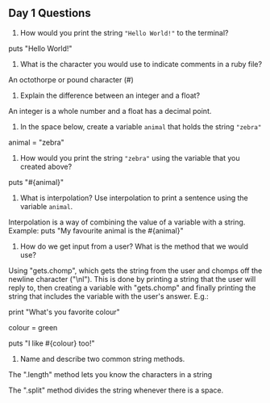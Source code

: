## Day 1 Questions

1. How would you print the string `"Hello World!"` to the terminal?

puts "Hello World!"
1. What is the character you would use to indicate comments in a ruby file?

An octothorpe or pound character (#)
1. Explain the difference between an integer and a float?

An integer is a whole number and a float has a decimal point.
1. In the space below, create a variable `animal` that holds the string `"zebra"`

animal = "zebra"
1. How would you print the string `"zebra"` using the variable that you created above?

puts "#{animal}"
1. What is interpolation? Use interpolation to print a sentence using the variable `animal`.

Interpolation is a way of combining the value of a variable with a string. Example:
puts "My favourite animal is the #{animal}"
1. How do we get input from a user? What is the method that we would use?

Using "gets.chomp", which gets the string from the user and chomps off the newline character ("\nl"). This is done by printing a string that the user will reply to, then creating a variable with "gets.chomp" and finally printing the string that includes the variable with the user's answer. E.g.:

print "What's you favorite colour"

colour = green

puts "I like #{colour} too!"
1. Name and describe two common string methods.

The ".length" method lets you know the characters in a string

The ".split" method divides the string whenever there is a space.
